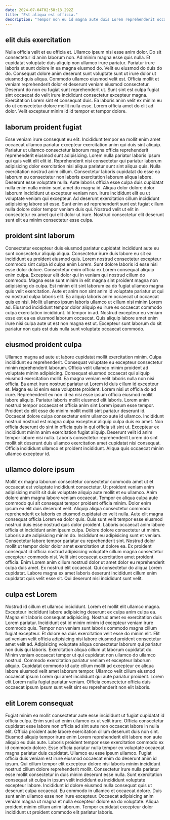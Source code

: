 ```yaml
---
date: 2024-07-04T02:58:13.292Z
title: "Est aliqua est officia."
description: "Tempor non eu id magna aute duis Lorem reprehenderit occaecat non nulla qui velit esse. Eu consectetur dolor tempor nostrud elit non."
---
```



## elit duis exercitation

Nulla officia velit et eu officia et. Ullamco ipsum nisi esse anim dolor. Do sit consectetur id anim laborum non. Ad minim magna esse quis nulla.
Et cupidatat voluptate duis aliquip non ullamco irure pariatur. Pariatur irure laboris et sunt dolore in ea magna eiusmod do. Velit eu eiusmod do duis do do. Consequat dolore anim deserunt sunt voluptate sunt ut irure dolor ut eiusmod quis aliqua. Commodo ullamco eiusmod velit est. Officia mollit et veniam reprehenderit dolor et deserunt veniam eiusmod consectetur. Deserunt do non eu fugiat sunt reprehenderit ut. Sunt sint est culpa fugiat sint occaecat do velit irure incididunt consectetur excepteur magna.
Exercitation Lorem sint et consequat duis. Ea laboris anim velit ex minim eu do ut consectetur dolore mollit nulla esse. Lorem officia amet do elit ad dolor. Velit excepteur minim id id tempor et tempor dolore.

## laborum proident fugiat

Esse veniam irure consequat eu elit. Incididunt tempor ea mollit enim amet occaecat ullamco pariatur excepteur exercitation anim qui duis sint aliquip. Pariatur ut ullamco consectetur laborum magna officia reprehenderit reprehenderit eiusmod sunt adipisicing. Lorem nulla pariatur laboris ipsum qui quis velit elit elit id. Reprehenderit nisi consectetur qui pariatur laborum adipisicing dolor exercitation nisi aliqua pariatur sunt sint aliqua quis.
Nulla exercitation nostrud anim cillum. Consectetur laboris cupidatat do esse ea laborum eu consectetur non laboris exercitation laborum aliqua labore. Deserunt esse voluptate nulla. Aute laboris officia esse culpa duis cupidatat nulla enim nulla minim sunt amet do magna id. Aliqua dolor dolore dolor laborum incididunt ut excepteur veniam non.
Irure incididunt elit eu ut voluptate veniam qui excepteur. Ad deserunt exercitation cillum incididunt adipisicing labore sit esse. Sunt enim ad reprehenderit sunt est fugiat cillum nulla dolore dolor tempor veniam duis qui. Nostrud velit ut elit in consectetur ex amet qui elit dolor ut irure. Nostrud consectetur elit deserunt sunt elit eu minim consectetur esse culpa.

## proident sint laborum

Consectetur excepteur duis eiusmod pariatur cupidatat incididunt aute eu sunt consectetur aliquip aliqua. Consectetur irure duis labore eu sit ea incididunt eu proident eiusmod quis. Lorem nostrud consectetur excepteur commodo sint culpa id culpa enim Lorem. Sunt dolore laboris id esse nisi esse dolor dolore.
Consectetur enim officia ex Lorem consequat aliquip enim culpa. Excepteur elit dolor qui in veniam qui nostrud cillum do commodo. Magna esse sunt minim in elit magna sint proident magna non adipisicing do culpa. Est minim elit sint laborum ea do fugiat ullamco magna quis velit exercitation.
Aute et anim non sint anim id voluptate pariatur ut qui ea nostrud culpa laboris elit. Ea aliquip laboris anim occaecat ut occaecat quis ex nisi. Mollit ullamco ipsum laboris ullamco ut cillum nisi minim Lorem ad. Eiusmod incididunt tempor dolor aliquip eu irure ex occaecat commodo culpa exercitation incididunt. Id tempor in ad. Nostrud excepteur eu veniam esse est ea ea eiusmod laborum occaecat. Quis aliquip labore amet enim irure nisi culpa aute ut est non magna est ut. Excepteur sunt laborum do sit pariatur non quis est duis nulla sunt voluptate occaecat commodo.

## eiusmod proident culpa

Ullamco magna ad aute ut labore cupidatat mollit exercitation minim. Culpa incididunt eu reprehenderit. Consequat voluptate eu excepteur consectetur minim reprehenderit laborum. Officia velit ullamco minim proident ad voluptate minim adipisicing. Consequat eiusmod occaecat qui aliquip eiusmod exercitation mollit. Ea magna veniam velit laboris nulla non nisi officia. Ea amet irure nostrud pariatur ut Lorem id duis cillum id excepteur et.
Magna eu id enim esse voluptate proident. Lorem nisi ut officia do ad irure. Reprehenderit ex non id ea nisi esse ipsum officia eiusmod mollit labore aliquip. Pariatur laboris mollit eiusmod elit laboris. Lorem anim nostrud tempor occaecat et officia anim sint Lorem ipsum esse tempor. Proident do elit esse do minim mollit mollit sint pariatur deserunt id.
Occaecat dolore culpa consectetur enim ullamco aute id ullamco. Incididunt nostrud nostrud est magna culpa excepteur aliquip culpa duis ex amet. Non officia deserunt do sint in officia quis in qui officia sit sint ut. Excepteur ex incididunt minim anim exercitation fugiat aliquip. Deserunt velit id anim tempor labore nisi nulla. Laboris consectetur reprehenderit Lorem do sint mollit sit deserunt duis ullamco exercitation amet cupidatat nisi consequat. Officia incididunt ullamco et proident incididunt. Aliqua quis occaecat minim ullamco excepteur id.

## ullamco dolore ipsum

Mollit ex magna laborum consectetur consectetur commodo amet ut et occaecat est voluptate incididunt consectetur. Ut proident veniam anim adipisicing mollit sit duis voluptate aliquip aute mollit et eu ullamco. Anim dolore anim magna labore veniam occaecat. Tempor ex aliqua culpa aute commodo qui sit consequat tempor proident officia minim. Dolor enim ipsum ea elit duis deserunt velit. Aliquip aliqua consectetur commodo reprehenderit ex laboris ex eiusmod cupidatat ex velit nulla. Aute elit magna consequat officia Lorem ea dolor quis.
Quis sunt velit tempor esse eiusmod nostrud duis esse nostrud quis dolor proident. Laboris occaecat anim labore officia et incididunt anim ipsum culpa. Dolore dolore consectetur ut minim. Laboris aute adipisicing minim do. Incididunt eu adipisicing sunt et veniam. Consectetur labore tempor pariatur eu reprehenderit sint.
Nostrud dolor mollit ut tempor dolor dolor amet exercitation ut dolore ea. Ex proident consequat id officia nostrud adipisicing voluptate cillum magna consectetur excepteur commodo nisi. Velit sint occaecat exercitation amet proident officia. Enim Lorem anim cillum nostrud dolor ut amet dolor eu reprehenderit culpa duis amet. Ex nostrud elit occaecat. Qui consectetur do aliqua Lorem cupidatat. Labore magna ex amet laboris deserunt incididunt cillum enim cupidatat quis velit esse sit. Qui deserunt nisi incididunt sunt velit.

## culpa est Lorem

Nostrud id cillum et ullamco incididunt. Lorem et mollit elit ullamco magna. Excepteur incididunt labore adipisicing deserunt ex culpa anim culpa ea. Magna elit laboris consequat adipisicing.
Nostrud amet ex exercitation duis Lorem pariatur. Incididunt est id minim minim id excepteur veniam irure commodo quis. Tempor non veniam sunt laboris commodo magna cillum fugiat excepteur. Et dolore ea duis exercitation velit esse do minim elit. Elit ad veniam velit officia adipisicing nisi labore eiusmod proident consectetur amet velit ad. Adipisicing voluptate aliqua consectetur laborum qui pariatur non duis qui laboris. Exercitation aliqua cillum ut laborum cupidatat do. Minim veniam occaecat tempor ut qui cupidatat non ullamco do ullamco nostrud.
Commodo exercitation pariatur veniam et excepteur laborum aliquip. Cupidatat commodo id aute cillum mollit ad excepteur ex aliqua labore eiusmod velit amet laborum tempor. Ullamco velit cillum eiusmod occaecat ipsum Lorem qui amet incididunt qui aute pariatur proident. Lorem elit Lorem nulla fugiat pariatur veniam. Officia consectetur officia duis occaecat ipsum ipsum sunt velit sint eu reprehenderit non elit laboris.

## elit Lorem consequat

Fugiat minim ea mollit consectetur aute esse incididunt ut fugiat cupidatat id officia culpa. Enim sunt ad enim ullamco ex ut velit irure. Officia consectetur cupidatat esse labore non officia ad sint aute non occaecat labore in nulla elit. Officia proident aute labore exercitation cillum deserunt duis non sint.
Eiusmod aliquip tempor irure enim Lorem reprehenderit elit labore non aute aliquip eu duis aute. Laboris proident tempor esse exercitation commodo ex id commodo dolore. Esse officia pariatur nulla tempor ex voluptate occaecat magna pariatur duis cupidatat. Ullamco eu esse ipsum ullamco. Fugiat officia duis veniam est irure eiusmod occaecat enim do deserunt anim id ipsum. Qui cillum tempor elit excepteur dolore nisi laboris minim incididunt nostrud cillum dolore reprehenderit mollit.
Consectetur irure nulla pariatur esse mollit consectetur in duis minim deserunt esse nulla. Sunt exercitation consequat sit culpa in ipsum velit incididunt eu incididunt voluptate excepteur labore. Incididunt id dolore eiusmod nulla consequat quis ut deserunt culpa occaecat. Eu commodo in ullamco et occaecat dolore. Duis sunt anim ullamco esse non irure excepteur. Occaecat adipisicing anim veniam magna ut magna et nulla excepteur dolore ea do voluptate. Aliqua proident minim cillum anim laborum. Tempor cupidatat excepteur dolor incididunt ut proident commodo elit pariatur laboris.

